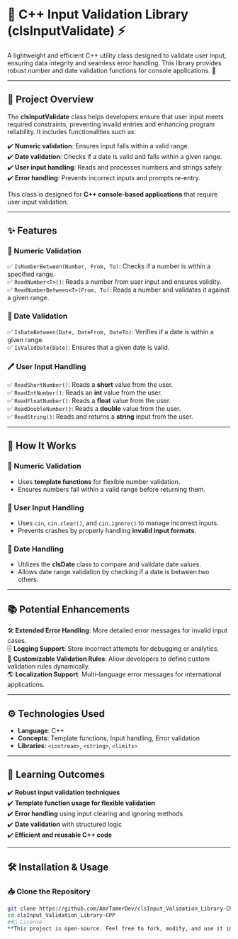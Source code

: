 # 📌 C++ Input Validation Library (clsInputValidate) ⚡

A lightweight and efficient C++ utility class designed to validate user input, ensuring data integrity and seamless error handling. This library provides robust number and date validation functions for console applications. 🚀  

---

## 🌟 Project Overview  
The **clsInputValidate** class helps developers ensure that user input meets required constraints, preventing invalid entries and enhancing program reliability. It includes functionalities such as:  

✔️ **Numeric validation**: Ensures input falls within a valid range.  
✔️ **Date validation**: Checks if a date is valid and falls within a given range.  
✔️ **User input handling**: Reads and processes numbers and strings safely.  
✔️ **Error handling**: Prevents incorrect inputs and prompts re-entry.  

This class is designed for **C++ console-based applications** that require user input validation.  

---

## ✨ Features  

### 🔢 Numeric Validation  
✅ `IsNumberBetween(Number, From, To)`: Checks if a number is within a specified range.  
✅ `ReadNumber<T>()`: Reads a number from user input and ensures validity.  
✅ `ReadNumberBetween<T>(From, To)`: Reads a number and validates it against a given range.  

### 📅 Date Validation  
✅ `IsDateBetween(Date, DateFrom, DateTo)`: Verifies if a date is within a given range.  
✅ `IsValidDate(Date)`: Ensures that a given date is valid.  

### 🖊️ User Input Handling  
✅ `ReadShortNumber()`: Reads a **short** value from the user.  
✅ `ReadIntNumber()`: Reads an **int** value from the user.  
✅ `ReadFloatNumber()`: Reads a **float** value from the user.  
✅ `ReadDoubleNumber()`: Reads a **double** value from the user.  
✅ `ReadString()`: Reads and returns a **string** input from the user.  

---

## 🚀 How It Works  

### 🔹 Numeric Validation  
- Uses **template functions** for flexible number validation.  
- Ensures numbers fall within a valid range before returning them.  

### 🔹 User Input Handling  
- Uses `cin`, `cin.clear()`, and `cin.ignore()` to manage incorrect inputs.  
- Prevents crashes by properly handling **invalid input formats**.  

### 🔹 Date Handling  
- Utilizes the **clsDate** class to compare and validate date values.  
- Allows date range validation by checking if a date is between two others.  

---

## 📚 Potential Enhancements  

🛠 **Extended Error Handling**: More detailed error messages for invalid input cases.  
🗄 **Logging Support**: Store incorrect attempts for debugging or analytics.  
🔄 **Customizable Validation Rules**: Allow developers to define custom validation rules dynamically.  
🌎 **Localization Support**: Multi-language error messages for international applications.  

---

## ⚙️ Technologies Used  

- **Language**: C++  
- **Concepts**: Template functions, Input handling, Error validation  
- **Libraries**: `<iostream>`, `<string>`, `<limits>`  

---

## 🎯 Learning Outcomes  

✔️ **Robust input validation techniques**  
✔️ **Template function usage for flexible validation**  
✔️ **Error handling** using input clearing and ignoring methods  
✔️ **Date validation** with structured logic  
✔️ **Efficient and reusable C++ code**  

---

## 🛠 Installation & Usage  

### 📥 Clone the Repository  
```sh
git clone https://github.com/AmrTamerDev/clsInput_Validation_Library-CPP.git
cd clsInput_Validation_Library-CPP
##📜 License
**This project is open-source. Feel free to fork, modify, and use it in your own C++ applications! 🎉
